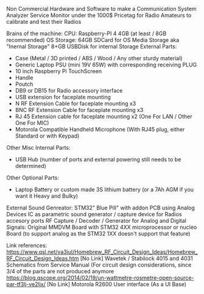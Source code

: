 Non Commercial Hardware and Software to make a Communication System Analyzer Service Monitor under the 1000$ Pricetag for Radio Amateurs to calibrate and test their Radios



Brains of the machine:
CPU: Raspberry-PI 4 4GB (at least / 8GB recommended)
OS Storage: 64GB SDCard for OS
Media Storage aka "Inernal Storage" 8+GB USBDisk for internal Storage
External Parts: 
  - Case (Metal / 3D printed / ABS / Wood / Any other sturdy material)
  - Generic Laptop PSU (mini 19V 65W) with corresponding receiving PLUG
  - 10 inch Raspberry Pi TouchScreen
  - Handle
  - Poutch
  - DB9 or DB15 for Radio accessory interface
  - USB extension for faceplate mounting
  - N RF Extension Cable for faceplate mounting x3
  - BNC RF Extension Cable for faceplate mounting x3
  - RJ 45 Extension cable for faceplate mounting x2 (One For LAN / Other One For MIC)
  - Motorola Compatible Handheld Microphone (With RJ45 plug, either Standard or with Keypad)

Other Misc Internal Parts:
  - USB Hub (number of ports and external powering still needs to be determined)
  
Other Optional Parts:
- Laptop Battery or custom made 3S lithium battery (or a 7Ah AGM if you want it Heavy and Bulky)

External Sound Genreator: STM32" Blue Pill" with addon PCB using Analog Devices IC as parametric sound generator / capture device for Radios accesory ports
RF Capture / Decoder / Generator for Analog and Digital Signals: Original MMDVM Board with STM32 4XX microprocessor or nucleo Board (to support analog as the STM32 1XX doesn't support that feature)















Link references:
https://www.qsl.net/va3iul/Homebrew_RF_Circuit_Design_Ideas/Homebrew_RF_Circuit_Design_Ideas.htm
[No Link] Wavetek / Stabilock 4015 and 4031 Schematics from Service Manual (For circuit design considerations, since 3/4 of the parts are not produced anymore
https://blog.qscope.org/2014/02/19/un-wattmetre-rosmetre-open-source-par-tf3lj-ve2ljx/
[No Link] Motorola R2600 User interface (As a UI Base)


